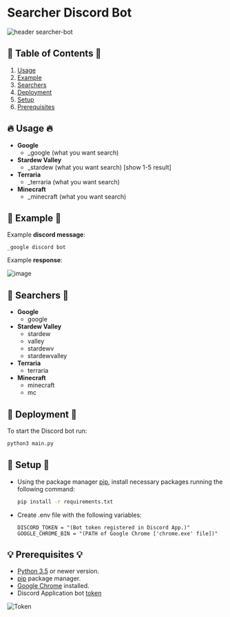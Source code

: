 # Searcher Discord Bot
![header searcher-bot](https://user-images.githubusercontent.com/38699812/89093246-277c0280-d37e-11ea-98dd-22189e38088b.png)


## 🧾 Table of Contents 🧾

1. [Usage](#-usage-)
1. [Example](#-example-)
1. [Searchers](#-example-)
1. [Deployment](#-deployment-)
1. [Setup](#-setup-)
1. [Prerequisites](#-prerequisites-)

## 🔥 Usage 🔥
- **Google** 
    - \_google (what you want search)
- **Stardew Valley** 
    - \_stardew (what you want search) [show 1-5 result] 
- **Terraria** 
    - \_terraria (what you want search)
- **Minecraft** 
    - \_minecraft (what you want search)
## 🎈 Example 🎈
Example **discord message**:

```
_google discord bot
```

Example **response**:
    
![image](https://user-images.githubusercontent.com/38699812/87507451-0784d900-c633-11ea-89fa-0def9a651c0b.PNG)

## 🔎 Searchers 🔎
- **Google** 
  - google
- **Stardew Valley** 
  - stardew
  - valley
  - stardewv
  - stardewvalley
- **Terraria** 
  - terraria
- **Minecraft** 
  - minecraft 
  - mc


## 🌟 Deployment 🌟
To start the Discord bot run:
```cmd
python3 main.py
```

## 🔨 Setup 🔨
- Using the package manager [pip](https://pip.pypa.io/en/stable/), install necessary packages running the following command:
    ```cmd
    pip install -r requirements.txt
    ```

- Create .env file with the following variables:
  ```.env
  DISCORD_TOKEN = "(Bot token registered in Discord App.)"
  GOOGLE_CHROME_BIN = "(PATH of Google Chrome ['chrome.exe' file])"
    ```

## 💡 Prerequisites 💡
- [Python 3.5](https://www.python.org/downloads/) or newer version.
- [pip](https://pip.pypa.io/en/stable/) package manager.
- [Google Chrome](https://www.google.com/intl/es_mx/chrome/) installed.
- Discord Application bot [token](https://discord.com/developers/applications/)

![Token](https://user-images.githubusercontent.com/38699812/87493279-0e4f2400-c612-11ea-8a63-f19f867f8810.png)

